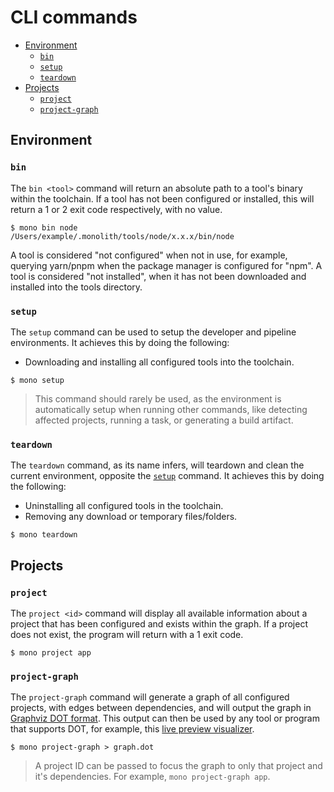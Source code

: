 # CLI commands

- [Environment](#environment)
  - [`bin`](#bin)
  - [`setup`](#setup)
  - [`teardown`](#teardown)
- [Projects](#projects)
  - [`project`](#project)
  - [`project-graph`](#project-graph)

## Environment

### `bin`

The `bin <tool>` command will return an absolute path to a tool's binary within the toolchain. If a
tool has not been configured or installed, this will return a 1 or 2 exit code respectively, with no
value.

```shell
$ mono bin node
/Users/example/.monolith/tools/node/x.x.x/bin/node
```

A tool is considered "not configured" when not in use, for example, querying yarn/pnpm when the
package manager is configured for "npm". A tool is considered "not installed", when it has not been
downloaded and installed into the tools directory.

### `setup`

The `setup` command can be used to setup the developer and pipeline environments. It achieves this
by doing the following:

- Downloading and installing all configured tools into the toolchain.

```shell
$ mono setup
```

> This command should rarely be used, as the environment is automatically setup when running other
> commands, like detecting affected projects, running a task, or generating a build artifact.

### `teardown`

The `teardown` command, as its name infers, will teardown and clean the current environment,
opposite the [`setup`](#setup) command. It achieves this by doing the following:

- Uninstalling all configured tools in the toolchain.
- Removing any download or temporary files/folders.

```shell
$ mono teardown
```

## Projects

### `project`

The `project <id>` command will display all available information about a project that has been
configured and exists within the graph. If a project does not exist, the program will return with a
1 exit code.

```shell
$ mono project app
```

### `project-graph`

The `project-graph` command will generate a graph of all configured projects, with edges between
dependencies, and will output the graph in
[Graphviz DOT format](https://graphviz.org/doc/info/lang.html). This output can then be used by any
tool or program that supports DOT, for example, this
[live preview visualizer](https://dreampuf.github.io/GraphvizOnline).

```shell
$ mono project-graph > graph.dot
```

> A project ID can be passed to focus the graph to only that project and it's dependencies. For
> example, `mono project-graph app`.
